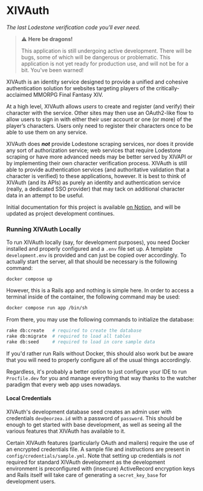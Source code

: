# XIVAuth

*The last Lodestone verification code you'll ever need.*

> ⚠️ **Here be dragons!**
>
> This application is still undergoing active development. There will be bugs, some of which will be dangerous or 
> problematic. This application is not yet ready for production use, and will not be for a bit. You've been warned!

XIVAuth is an identity service designed to provide a unified and cohesive authentication solution for websites targeting
players of the critically-acclaimed MMORPG Final Fantasy XIV.

At a high level, XIVAuth allows *users* to create and register (and verify) their character with the service. Other 
sites may then use an OAuth2-like flow to allow users to sign in with either their user account or one (or more) of the
player’s characters. Users only need to register their characters once to be able to use them on any service.

XIVAuth does ***not*** provide Lodestone scraping services, nor does it provide any sort of authorization service; web
services that require Lodestone scraping or have more advanced needs may be better served by XIVAPI or by implementing
their own character verification process. XIVAuth is still able to provide authentication services (and authoritative
validation that a character is verified) to these applications, however. It is best to think of XIVAuth (and its APIs)
as purely an identity and authentication service (really, a dedicated SSO provider) that may tack on additional
character data in an attempt to be useful.

Initial documentation for this project is available [on Notion][notion-docs], and will be updated as project development 
continues.

[notion-docs]: https://kazwolfe.notion.site/Documentation-128e77f0016c4901888ea1234678c37d?pvs=4

### Running XIVAuth Locally

To run XIVAuth locally (say, for development purposes), you need Docker installed and properly configured and a `.env`
file set up. A template `development.env` is provided and can just be copied over accordingly. To actually start the
server, all that should be necessary is the following command:

```shell
docker compose up
```

However, this is a Rails app and nothing is simple here. In order to access a terminal inside of the container, the 
following command may be used:

```sh
docker compose run app /bin/sh
```

From there, you may use the following commands to initialize the database:

```sh
rake db:create   # required to create the database
rake db:migrate  # required to load all tables
rake db:seed     # required to load in core sample data
```

If you'd rather run Rails without Docker, this should also work but be aware that you will need to properly configure
all of the usual things accordingly.

Regardless, it's probably a better option to just configure your IDE to run `Procfile.dev` for you and manage everything
that way thanks to the watcher paradigm that every web app uses nowadays.

#### Local Credentials

XIVAuth's development database seed creates an admin user with credentials `dev@eorzea.id` with a password of 
`password`. This should be enough to get started with base development, as well as seeing all the various features that
XIVAuth has available to it.

Certain XIVAuth features (particularly OAuth and mailers) require the use of an encrypted credentials file. A sample
file and instructions are present in `config/credentials/sample.yml`. Note that setting up credentials is *not* required
for standard XIVAuth development as the development environment is preconfigured with (insecure) ActiveRecord encryption
keys and Rails itself will take care of generating a `secret_key_base` for development users.